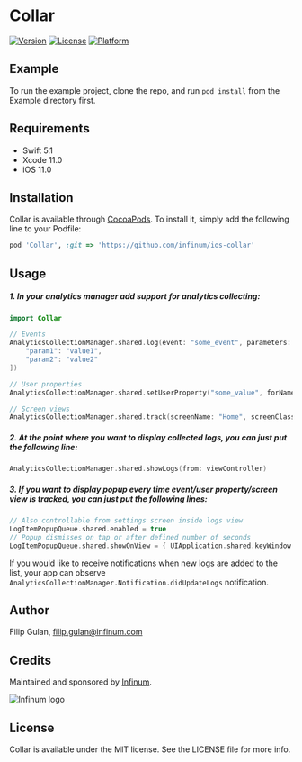 # Collar

[![Version](https://img.shields.io/cocoapods/v/Collar.svg?style=flat)](https://cocoapods.org/pods/Collar)
[![License](https://img.shields.io/cocoapods/l/Collar.svg?style=flat)](https://cocoapods.org/pods/Collar)
[![Platform](https://img.shields.io/cocoapods/p/Collar.svg?style=flat)](https://cocoapods.org/pods/Collar)

## Example

To run the example project, clone the repo, and run `pod install` from the Example directory first.

## Requirements

* Swift 5.1
* Xcode 11.0
* iOS 11.0

## Installation

Collar is available through [CocoaPods](https://cocoapods.org). To install
it, simply add the following line to your Podfile:

```ruby
pod 'Collar', :git => 'https://github.com/infinum/ios-collar'
```
## Usage

##### 1. In your analytics manager add support for analytics collecting:

```swift
import Collar

// Events
AnalyticsCollectionManager.shared.log(event: "some_event", parameters: [
    "param1": "value1",
    "param2": "value2"
])

// User properties
AnalyticsCollectionManager.shared.setUserProperty("some_value", forName: "user_property_key")

// Screen views
AnalyticsCollectionManager.shared.track(screenName: "Home", screenClass: "HomeViewController")
```

##### 2. At the point where you want to display collected logs, you can just put the following line:

```swift
AnalyticsCollectionManager.shared.showLogs(from: viewController)
```

##### 3. If you want to display popup every time event/user property/screen view is tracked,  you can just put the following lines:

```swift
// Also controllable from settings screen inside logs view
LogItemPopupQueue.shared.enabled = true
// Popup dismisses on tap or after defined number of seconds
LogItemPopupQueue.shared.showOnView = { UIApplication.shared.keyWindow }
```

If you would like to receive notifications when new logs are added to the list, your app can observe `AnalyticsCollectionManager.Notification.didUpdateLogs` notification.

## Author

Filip Gulan, filip.gulan@infinum.com

## Credits

Maintained and sponsored by [Infinum](http://www.infinum.com).

![Infinum logo](https://cloud.githubusercontent.com/assets/1422973/24369980/9c36b0a6-12da-11e7-898a-b711ed7ca52f.png)

## License

Collar is available under the MIT license. See the LICENSE file for more info.
